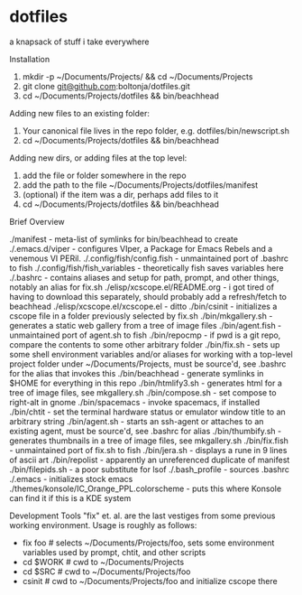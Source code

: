 # dotfiles
a knapsack of stuff i take everywhere

Installation
1. mkdir -p ~/Documents/Projects/ && cd ~/Documents/Projects
2. git clone git@github.com:boltonja/dotfiles.git 
3. cd ~/Documents/Projects/dotfiles && bin/beachhead

Adding new files to an existing folder:
1. Your canonical file lives in the repo folder, e.g. dotfiles/bin/newscript.sh
2. cd ~/Documents/Projects/dotfiles && bin/beachhead

Adding new dirs, or adding files at the top level:
1. add the file or folder somewhere in the repo
2. add the path to the file ~/Documents/Projects/dotfiles/manifest
3. (optional) if the item was a dir, perhaps add files to it
4. cd ~/Documents/Projects/dotfiles && bin/beachhead

Brief Overview

./manifest - meta-list of symlinks for bin/beachhead to create
./.emacs.d/viper - configures VIper, a Package for Emacs Rebels and a venemous VI PERil.
./.config/fish/config.fish - unmaintained port of .bashrc to fish
./.config/fish/fish_variables - theoretically fish saves variables here
./.bashrc - contains aliases and setup for path, prompt, and other things, notably an alias for fix.sh
./elisp/xcscope.el/README.org - i got tired of having to download this separately, should probably add a refresh/fetch to beachhead
./elisp/xcscope.el/xcscope.el - ditto
./bin/csinit - initializes a cscope file in a folder previously selected by fix.sh
./bin/mkgallery.sh - generates a static web gallery from a tree of image files
./bin/agent.fish - unmaintained port of agent.sh to fish
./bin/repocmp - if pwd is a git repo, compare the contents to some other arbitrary folder
./bin/fix.sh - sets up some shell environment variables and/or aliases for working with a top-level project folder under ~/Documents/Projects, must be source'd, see .bashrc for the alias that invokes this
./bin/beachhead - generate symlinks in $HOME for everything in this repo
./bin/htmlify3.sh - generates html for a tree of image files, see mkgallery.sh
./bin/compose.sh - set compose to right-alt in gnome
./bin/spacemacs - invoke spacemacs, if installed
./bin/chtit - set the terminal hardware status or emulator window title to an arbitrary string
./bin/agent.sh - starts an ssh-agent or attaches to an existing agent, must be source'd, see .bashrc for alias
./bin/thumbify.sh - generates thumbnails in a tree of image files, see mkgallery.sh
./bin/fix.fish - unmaintained port of fix.sh to fish
./bin/jera.sh - displays a rune in 9 lines of ascii art
./bin/repolist - apparently an unreferenced duplicate of manifest
./bin/filepids.sh - a poor substitute for lsof
./.bash_profile - sources .bashrc
./.emacs - initializes stock emacs
./themes/konsole/IC_Orange_PPL.colorscheme - puts this where Konsole can find it if this is a KDE system

Development Tools
"fix" et. al. are the last vestiges from some previous working environment.  Usage is roughly as follows:

- fix foo  # selects ~/Documents/Projects/foo, sets some environment variables used by prompt, chtit, and other scripts
- cd $WORK # cwd to ~/Documents/Projects
- cd $SRC  # cwd to ~/Documents/Projects/foo
- csinit   # cwd to ~/Documents/Projects/foo and initialize cscope there


